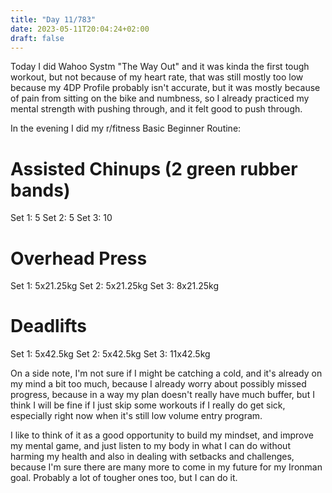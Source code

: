 ```yaml
---
title: "Day 11/783"
date: 2023-05-11T20:04:24+02:00
draft: false
---
```


Today I did Wahoo Systm "The Way Out" and it was kinda the first tough workout, but not because of my heart rate, that was still mostly too low because my 4DP Profile probably isn't accurate, but it was mostly because of pain from sitting on the bike and numbness, so I already practiced my mental strength with pushing through, and it felt good to push through.

In the evening I did my r/fitness Basic Beginner Routine:

# Assisted Chinups (2 green rubber bands)

Set 1: 5
Set 2: 5
Set 3: 10

# Overhead Press

Set 1: 5x21.25kg
Set 2: 5x21.25kg
Set 3: 8x21.25kg

# Deadlifts

Set 1: 5x42.5kg
Set 2: 5x42.5kg
Set 3: 11x42.5kg

On a side note, I'm not sure if I might be catching a cold, and it's already on my mind a bit too much, because I already worry about possibly missed progress, because in a way my plan doesn't really have much buffer, but I think I will be fine if I just skip some workouts if I really do get sick, especially right now when it's still low volume entry program.

I like to think of it as a good opportunity to build my mindset, and improve my mental game, and just listen to my body in what I can do without harming my health and also in dealing with setbacks and challenges, because I'm sure there are many more to come in my future for my Ironman goal. Probably a lot of tougher ones too, but I can do it.